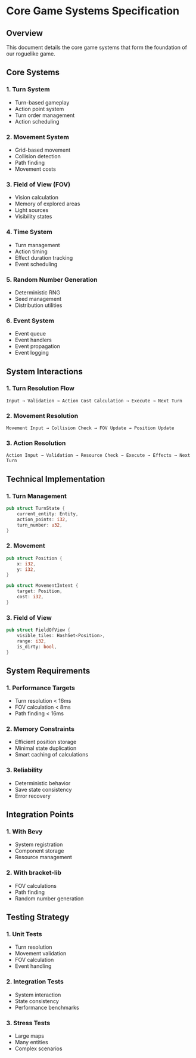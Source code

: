 # Core Game Systems Specification

## Overview

This document details the core game systems that form the foundation of our roguelike game.

## Core Systems

### 1. Turn System

- Turn-based gameplay
- Action point system
- Turn order management
- Action scheduling

### 2. Movement System

- Grid-based movement
- Collision detection
- Path finding
- Movement costs

### 3. Field of View (FOV)

- Vision calculation
- Memory of explored areas
- Light sources
- Visibility states

### 4. Time System

- Turn management
- Action timing
- Effect duration tracking
- Event scheduling

### 5. Random Number Generation

- Deterministic RNG
- Seed management
- Distribution utilities

### 6. Event System

- Event queue
- Event handlers
- Event propagation
- Event logging

## System Interactions

### 1. Turn Resolution Flow

```
Input → Validation → Action Cost Calculation → Execute → Next Turn
```

### 2. Movement Resolution

```
Movement Input → Collision Check → FOV Update → Position Update
```

### 3. Action Resolution

```
Action Input → Validation → Resource Check → Execute → Effects → Next Turn
```

## Technical Implementation

### 1. Turn Management

```rust
pub struct TurnState {
    current_entity: Entity,
    action_points: i32,
    turn_number: u32,
}
```

### 2. Movement

```rust
pub struct Position {
    x: i32,
    y: i32,
}

pub struct MovementIntent {
    target: Position,
    cost: i32,
}
```

### 3. Field of View

```rust
pub struct FieldOfView {
    visible_tiles: HashSet<Position>,
    range: i32,
    is_dirty: bool,
}
```

## System Requirements

### 1. Performance Targets

- Turn resolution < 16ms
- FOV calculation < 8ms
- Path finding < 16ms

### 2. Memory Constraints

- Efficient position storage
- Minimal state duplication
- Smart caching of calculations

### 3. Reliability

- Deterministic behavior
- Save state consistency
- Error recovery

## Integration Points

### 1. With Bevy

- System registration
- Component storage
- Resource management

### 2. With bracket-lib

- FOV calculations
- Path finding
- Random number generation

## Testing Strategy

### 1. Unit Tests

- Turn resolution
- Movement validation
- FOV calculation
- Event handling

### 2. Integration Tests

- System interaction
- State consistency
- Performance benchmarks

### 3. Stress Tests

- Large maps
- Many entities
- Complex scenarios
